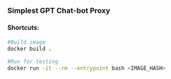 ### Simplest GPT Chat-bot Proxy

#### Shortcuts:
```bash
#Build image
docker build .

#Run for testing
docker run -it --rm --entrypoint bash <IMAGE_HASH>


```